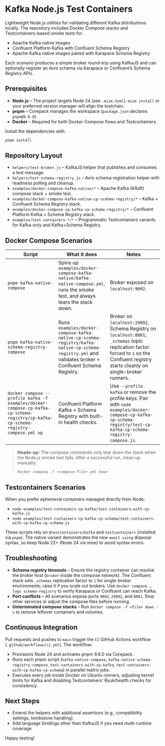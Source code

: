 # Kafka Node.js Test Containers

Lightweight Node.js utilities for validating different Kafka distributions locally. The repository includes Docker Compose stacks and Testcontainers-based smoke tests for:

- Apache Kafka native images
- Confluent Platform Kafka with Confluent Schema Registry
- Apache Kafka native images paired with Karapace Schema Registry

Each scenario produces a simple broker round-trip using KafkaJS and can optionally register an Avro schema via Karapace or Confluent’s Schema Registry APIs.

## Prerequisites

- **Node.js** – The project targets Node 24 (see `.mise.toml`). `mise install` or your preferred version manager will align the toolchain.
- **pnpm** – Corepack manages the workspace (`package.json` declares `pnpm@9.6.0`).
- **Docker** – Required for both Docker Compose flows and Testcontainers.

Install the dependencies with:

```bash
pnpm install
```

## Repository Layout

- `helpers/test-broker.js` – KafkaJS helper that publishes and consumes a test message.
- `helpers/test-schema-registry.js` – Avro schema registration helper with readiness polling and cleanup.
- `examples/docker-compose-kafka-native/*` – Apache Kafka (KRaft) compose stack + smoke test.
- `examples/docker-compose-kafka-native-cp-scehma-registry/*` – Kafka + Confluent Schema Registry stack.
- `examples/docker-compose-cp-kafka-cp-schema-registry/*` – Confluent Platform Kafka + Schema Registry stack.
- `examples/test-containers-*/*` – Programmatic Testcontainers variants for Kafka-only and Kafka+Schema Registry.

## Docker Compose Scenarios

| Script                                                                                                                             | What it does                                                                                                                                         | Notes                                                                                                                                                                                  |
| ---------------------------------------------------------------------------------------------------------------------------------- | ---------------------------------------------------------------------------------------------------------------------------------------------------- | -------------------------------------------------------------------------------------------------------------------------------------------------------------------------------------- |
| `pnpm kafka-native-compose`                                                                                                        | Spins up `examples/docker-compose-kafka-native/kafka-native-compose.yml`, runs the smoke test, and always tears the stack down.                      | Broker exposed on `localhost:9092`.                                                                                                                                                    |
| `pnpm kafka-native-schema-registry-compose`                                                                                        | Runs `examples/docker-compose-kafka-native-cp-scehma-registry/kafka-native-cp-schema-registry.yml` and validates broker + Confluent Schema Registry. | Broker on `localhost:29092`, Schema Registry on `localhost:8081`; `_schemas` topic replication factor forced to `1` so the Confluent registry starts cleanly on single-broker runners. |
| `docker compose --profile kafka -f examples/docker-compose-cp-kafka-cp-schema-registry/cp-kafka-cp-schema-registry-compose.yml up` | Confluent Platform Kafka + Schema Registry with built-in health checks.                                                                              | Use `--profile kafka` or remove the profile keys. Pair with `node examples/docker-compose-cp-kafka-cp-schema-registry/test-cp-kafka-cp-schema-registry-compose.js`.                    |

> **Heads-up:** The compose commands only tear down the stack when the Node.js smoke test fails. After a successful run, clean up manually:
>
> ```bash
> docker compose -f <compose-file>.yml down
> ```

## Testcontainers Scenarios

When you prefer ephemeral containers managed directly from Node:

- `node examples/test-containers-cp-kafka/test-containers-with-cp-kafka.js`
- `node examples/test-containers-cp-kafka-cp-schema/test-containers-with-cp-kafka-cp-schema.js`

These scripts rely on `@testcontainers/kafka` and `testcontainers` (installed via `pnpm`). The native variant demonstrates the new `await using` disposal syntax, so keep Node 22+ (Node 24 via mise) to avoid syntax errors.

## Troubleshooting

- **Schema registry timeouts** – Ensure the registry container can resolve the broker host (`broker` inside the compose network). The Confluent stack sets `_schemas` replication factor to `1` for single-broker environments; raise it if you scale out brokers. Use `docker compose … logs schema-registry` to verify Karapace or Confluent can reach Kafka.
- **Port conflicts** – All scenarios expose ports `9092`, `29092`, and `8081`. Stop other services or adjust the compose files before running.
- **Unterminated compose stacks** – Run `docker compose -f <file> down -v` to remove leftover containers and volumes.

## Continuous Integration

Pull requests and pushes to `main` trigger the `CI` GitHub Actions workflow (`.github/workflows/ci.yml`). The workflow:

- Provisions Node 24 and activates pnpm 9.6.0 via Corepack.
- Runs each pnpm script (`kafka-native-compose`, `kafka-native-schema-registry-compose`, `test-containers-with-cp-kafka`, `test-containers-with-cp-kafka-cp-schema`) in parallel matrix jobs.
- Executes every job inside Docker on Ubuntu runners, adjusting kernel limits for Kafka and disabling Testcontainers’ Ryuk/health checks for consistency.

## Next Steps

- Extend the helpers with additional assertions (e.g., compatibility settings, tombstone handling).
- Add language bindings other than KafkaJS if you need multi-runtime coverage.

Happy testing!
